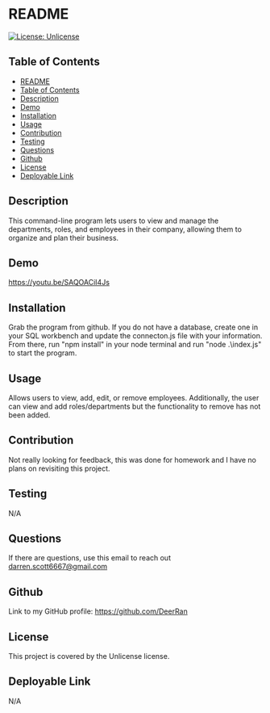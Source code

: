 
# README
[![License: Unlicense](https://img.shields.io/badge/license-Unlicense-green)](http://unlicense.org/)
## Table of Contents   
- [README](#datatitle)
- [Table of Contents](#table-of-contents)
- [Description](#description)
- [Demo](#demo)
- [Installation](#installation)
- [Usage](#usage)
- [Contribution](#contribution)
- [Testing](#testing)
- [Questions](#questions)
- [Github](#github)
- [License](#license)
- [Deployable Link](#deployable-link)
## Description  
This command-line program lets users to view and manage the departments, roles, and employees in their company, allowing them to organize and plan their business.
## Demo
https://youtu.be/SAQOACiI4Js
## Installation
Grab the program from github. If you do not have a database, create one in your SQL workbench and update the connecton.js file with your information. From there, run "npm install" in your node terminal and run "node .\index.js" to start the program.
## Usage
Allows users to view, add, edit, or remove employees. Additionally, the user can view and add roles/departments but the functionality to remove has not been added.
## Contribution
Not really looking for feedback, this was done for homework and I have no plans on revisiting this project.
## Testing
N/A
## Questions
If there are questions, use this email to reach out darren.scott6667@gmail.com
## Github
Link to my GitHub profile: https://github.com/DeerRan
## License
This project is covered by the Unlicense license.
## Deployable Link
N/A

